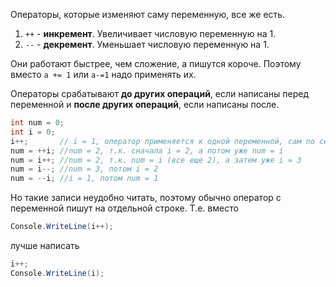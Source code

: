 Операторы, которые изменяют саму переменную, все же есть.

1. `++` - **инкремент**. Увеличивает числовую переменную на 1. 
1. `--` - **декремент**. Уменьшает числовую переменную на 1.

Они работают быстрее, чем сложение, а пишутся короче. Поэтому вместо `a += 1` или `a-=1` надо применять их. 

Операторы срабатывают **до других операций**, если написаны перед переменной и **после других операций**, если написаны после.
```csharp
int num = 0;
int i = 0; 
i++;       // i = 1, оператор применяется к одной переменной, сам по себе
num = ++i; //num = 2, т.к. сначала i = 2, а потом уже num = i
num = i++; //num = 2, т.к. num = i (все еще 2), а затем уже i = 3
num = i--; //num = 3, потом i = 2
num = --i; //i = 1, потом num = 1
```
Но такие записи неудобно читать, поэтому обычно оператор с переменной пишут на отдельной строке. Т.е. вместо
```cs
Console.WriteLine(i++);
```
лучше написать
```cs
i++;
Console.WriteLine(i);
```
